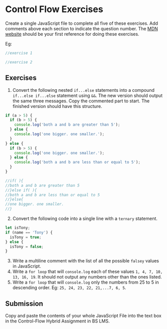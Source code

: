 # Control Flow Exercises

Create a single JavaScript file to complete all five of these exercises. Add comments above each section to indicate the question number. The [MDN website](https://developer.mozilla.org/en-US/docs/Web/JavaScript/Reference#control_flow) should be your first reference for doing these exercises.

Eg:

```js
//exercise 1

//exercise 2
```

## Exercises

1. Convert the following nested `if...else` statements into a compound `if...else if...else` statement using `&&`. The new version should output the same three messages. Copy the commented part to start. The finished version should have this structure.

```js
if (a > 5) {
  if (b > 5) {
    console.log('both a and b are greater than 5');
  } else {
    console.log('one bigger. one smaller.');
  }
} else {
  if (b > 5) {
    console.log('one bigger. one smaller.');
  } else {
    console.log('both a and b are less than or equal to 5');
  }
}

//if( ){
//both a and b are greater than 5
//}else if( ){
//both a and b are less than or equal to 5
//}else{
//one bigger. one smaller.
//}
```

2. Convert the following code into a single line with a `ternary` statement.

```js
let isTony;
if (name == 'Tony') {
  isTony = true;
} else {
  isTony = false;
}
```

3. Write a multiline comment with the list of all the possible `falsey` values in JavaScript.
4. Write a `for loop` that will `console.log` each of these values `1, 4, 7, 10, 13, 16, 19`. It should not output any numbers other than the ones listed.
5. Write a `for loop` that will `console.log` only the numbers from 25 to 5 in descending order. Eg: `25, 24, 23, 22, 21,...7, 6, 5`.

## Submission

Copy and paste the contents of your whole JavaScript File into the text box in the Control-Flow Hybrid Assignment in BS LMS.
